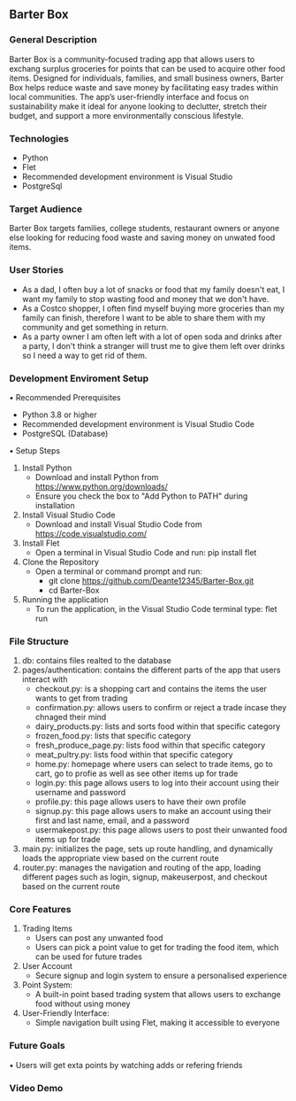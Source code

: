 ## Barter Box 

### General Description
Barter Box is a community-focused trading app that allows users to exchang surplus groceries for points that can be used to acquire other food items. Designed for individuals, families, and small business owners, Barter Box helps reduce waste and save money by facilitating easy trades within local communities. The app’s user-friendly interface and focus on sustainability make it ideal for anyone looking to declutter, stretch their budget, and support a more environmentally conscious lifestyle.

### Technologies
- Python
- Flet
- Recommended development environment is Visual Studio
- PostgreSql

### Target Audience
Barter Box targets families, college students, restaurant owners or anyone else looking for reducing food waste and saving money on unwated food items.

### User Stories
-  As a dad, I often buy a lot of snacks or food that my family doesn't eat, I want my family to stop wasting food and money that we don't have. 
-  As a Costco shopper, I often find myself buying more groceries than my family can finish, therefore I want to be able to share them with my community and get something in return. 
-  As a party owner I am often left with a lot of open soda and drinks after a party, I don't think a stranger will trust me to give them left over drinks so I need a way to get rid of them. 

### Development Enviroment Setup
• Recommended Prerequisites
- Python 3.8 or higher
- Recommended development environment is Visual Studio Code
- PostgreSQL (Database)

• Setup Steps
1. Install Python
   - Download and install Python from https://www.python.org/downloads/
   - Ensure you check the box to "Add Python to PATH" during installation
2. Install Visual Studio Code
   - Download and install Visual Studio Code from https://code.visualstudio.com/
3. Install Flet
   - Open a terminal in Visual Studio Code and run: pip install flet
4. Clone the Repository
   - Open a terminal or command prompt and run: 
     - git clone https://github.com/Deante12345/Barter-Box.git
     - cd Barter-Box
5. Running the application
   - To run the application, in the Visual Studio Code terminal type: flet run

### File Structure
1. db: contains files realted to the database
2. pages/authentication: contains the different parts of the app that users interact with
    - checkout.py: is a shopping cart and contains the items the user wants to get from trading
    - confirmation.py: allows users to confirm or reject a trade incase they chnaged their mind
    - dairy_products.py: lists and sorts food within that specific category
    - frozen_food.py: lists that specific category
    - fresh_produce_page.py: lists food within that specific category
    - meat_pultry.py: lists food within that specific category
    - home.py: homepage where users can select to trade items, go to cart, go to profie as well as see other items up for trade
    - login.py: this page allows users to log into their account using their username and password
    - profile.py: this page allows users to have their own profile
    - signup.py: this page allows users to make an account using their first and last name, email, and a password 
    - usermakepost.py: this page allows users to post their unwanted food items up for trade
3. main.py: initializes the page, sets up route handling, and dynamically loads the appropriate view based on the current route
4. router.py: manages the navigation and routing of the app, loading different pages such as login, signup, makeuserpost, and checkout based on the current route

### Core Features
1. Trading Items
    - Users can post any unwanted food
    - Users can pick a point value to get for trading the food item, which can be used for future trades
2.  User Account
    - Secure signup and login system to ensure a personalised experience
3. Point System:
    - A built-in point based trading system that allows users to exchange food without using money
4. User-Friendly Interface:
    - Simple navigation built using Flet, making it accessible to everyone

### Future Goals
• Users will get exta points by watching adds or refering friends

### Video Demo
